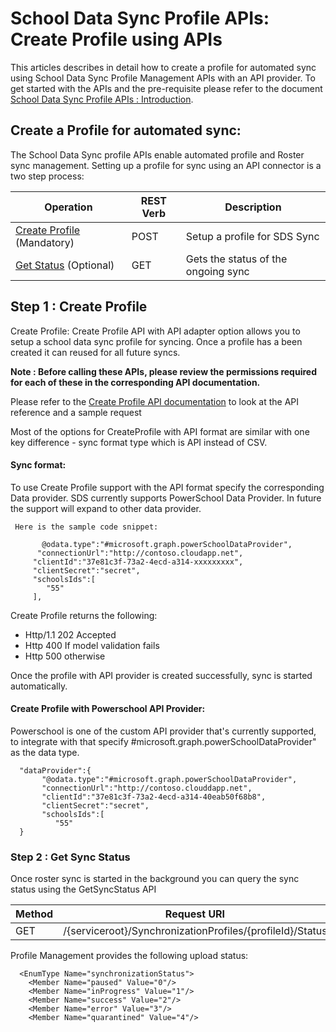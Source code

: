 # School Data Sync Profile APIs: Create Profile using APIs

This articles describes in detail how to create a profile for automated sync using School Data Sync Profile Management APIs with an API provider. To get started with the APIs and the pre-requisite please refer to the document [School Data Sync Profile APIs : Introduction](
SDSProfileAPIIntroduction.md).


## Create a Profile for automated sync:
The School Data Sync profile APIs enable automated profile and Roster sync management. Setting up a profile for sync using an API connector is a two step process:

|   Operation	                            |  REST Verb 	|   Description                             	|   	
|------	                                    |---	        |---	                                        |
|[Create Profile](./api/synchronizationProfile_create.md) (Mandatory)	                        |   POST	    |   Setup a profile for SDS Sync	            |   	
| [Get Status](./api/synchronizationProfile_get_status.md) (Optional)         	                    |   GET	        |   Gets the status of the ongoing sync	        |   	


## Step 1 : Create Profile

Create Profile: Create Profile API with API adapter option allows you to setup a school data sync profile for syncing. Once a profile has a been created it can reused for all future syncs.

**Note : Before calling these APIs, please review the permissions required for each of these in the corresponding API documentation.**

Please refer to the [Create Profile API documentation](./api/synchronizationProfile_create.md) to look at the API reference and a sample request

Most of the options for CreateProfile with API format are similar with one key difference - sync format type which is API instead of CSV.

#### Sync format:

  To use Create Profile support with the API format specify the corresponding Data provider. SDS currently supports PowerSchool Data Provider. In future the support will expand to other data provider.

     Here is the sample code snippet:

           @odata.type":"#microsoft.graph.powerSchoolDataProvider",
          "connectionUrl":"http://contoso.cloudapp.net",
         "clientId":"37e81c3f-73a2-4ecd-a314-xxxxxxxxx",
         "clientSecret":"secret",
         "schoolsIds":[  
            "55"
         ],

Create Profile returns the following:
  - Http/1.1 202 Accepted
  - Http 400 If model validation fails
  - Http 500 otherwise

Once the profile with API provider is created successfully, sync is started automatically.

#### Create Profile with Powerschool API Provider:
Powerschool is one of the custom API provider that's currently supported, to integrate with that specify #microsoft.graph.powerSchoolDataProvider" as the data type.

      "dataProvider":{  
           "@odata.type":"#microsoft.graph.powerSchoolDataProvider",
           "connectionUrl":"http://contoso.clouddapp.net",
           "clientId":"37e81c3f-73a2-4ecd-a314-40eab50f68b8",
           "clientSecret":"secret",
           "schoolsIds":[  
              "55"
      }

### Step 2 : Get Sync Status
Once roster sync is started in the background you can query the sync status using the GetSyncStatus API


|  Method    |  Request URI                                                              |   
|---         |---                                                                        |
| GET        | /{serviceroot}/SynchronizationProfiles/{profileId}/Status


Profile Management provides the  following upload status:

      <EnumType Name="synchronizationStatus">
        <Member Name="paused" Value="0"/>
        <Member Name="inProgress" Value="1"/>
        <Member Name="success" Value="2"/>
        <Member Name="error" Value="3"/>
        <Member Name="quarantined" Value="4"/>
